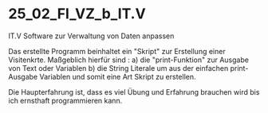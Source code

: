 # 25_02_FI_VZ_b_IT.V
IT.V Software zur Verwaltung von Daten anpassen

Das erstellte Programm beinhaltet ein "Skript" zur Erstellung einer Visitenkrte. Maßgeblich hierfür sind :
a)  die "print-Funktion" zur Ausgabe von Text oder
    Variablen
b)  die String Literale um aus der einfachen
    print-Ausgabe Variablen und somit eine Art Skript zu erstellen.

Die Haupterfahrung ist, dass es viel Übung und Erfahrung brauchen wird bis ich ernsthaft programmieren kann.
